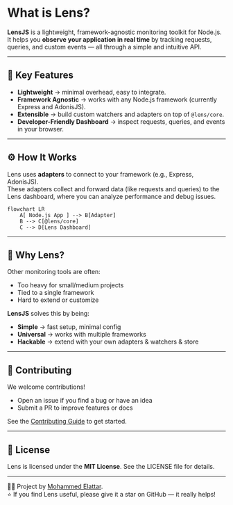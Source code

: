 # What is Lens?

**LensJS** is a lightweight, framework-agnostic monitoring toolkit for Node.js.  
It helps you **observe your application in real time** by tracking requests, queries, and custom events — all through a simple and intuitive API.

---

## 🚀 Key Features

- **Lightweight** → minimal overhead, easy to integrate.  
- **Framework Agnostic** → works with any Node.js framework (currently Express and AdonisJS).
- **Extensible** → build custom watchers and adapters on top of `@lens/core`.  
- **Developer-Friendly Dashboard** → inspect requests, queries, and events in your browser.  

---

## ⚙️ How It Works

Lens uses **adapters** to connect to your framework (e.g., Express, AdonisJS).  
These adapters collect and forward data (like requests and queries) to the Lens dashboard, where you can analyze performance and debug issues.

```mermaid
flowchart LR
    A[ Node.js App ] --> B[Adapter]
    B --> C[@lens/core]
    C --> D[Lens Dashboard]
```

---

## 🤔 Why Lens?

Other monitoring tools are often:  
- Too heavy for small/medium projects  
- Tied to a single framework  
- Hard to extend or customize  

**LensJS** solves this by being:  
- **Simple** → fast setup, minimal config  
- **Universal** → works with multiple frameworks  
- **Hackable** → extend with your own adapters & watchers & store

---

## 🙌 Contributing

We welcome contributions!  
- Open an issue if you find a bug or have an idea  
- Submit a PR to improve features or docs  

See the [Contributing Guide](../contributing/dev-setup.md) to get started.

---

## 📄 License

Lens is licensed under the **MIT License**. See the LICENSE file for details.  

---

👨‍💻 Project by [Mohammed Elattar](https://github.com/MohammedElattar).  
⭐ If you find Lens useful, please give it a star on GitHub — it really helps!  
